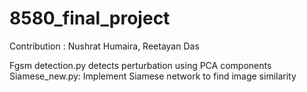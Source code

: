 # 8580_final_project

Contribution : Nushrat Humaira, Reetayan Das

Fgsm detection.py detects perturbation using PCA components
Siamese_new.py: Implement Siamese network to find image similarity
